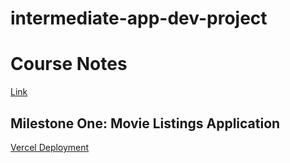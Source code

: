 # intermediate-app-dev-project

# Course Notes
[Link](https://github.com/otago-polytechnic-bit-courses/ID608001-intermediate-app-dev-concepts)


## Milestone One: Movie Listings Application
[Vercel Deployment](https://movie-listings-application-sigma.vercel.app/)
